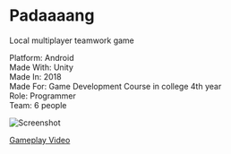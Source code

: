 # Padaaaang
Local multiplayer teamwork game

Platform: Android  
Made With: Unity  
Made In: 2018  
Made For: Game Development Course in college 4th year  
Role: Programmer  
Team: 6 people  

![Screenshot](https://user-images.githubusercontent.com/22839043/146370275-ea1e44c5-0fdf-4a73-be18-4420e1e84f16.png)

[Gameplay Video](https://youtu.be/cMguOZ65uuM)
